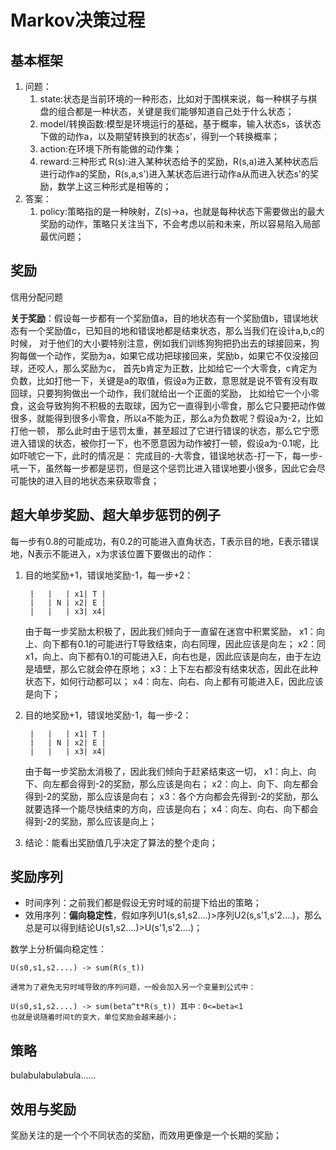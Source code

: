 # Markov决策过程

## 基本框架
1. 问题：
    1. state:状态是当前环境的一种形态，比如对于围棋来说，每一种棋子与棋盘的组合都是一种状态，关键是我们能够知道自己处于什么状态；
    2. model/转换函数:模型是环境运行的基础，基于概率，输入状态s，该状态下做的动作a，以及期望转换到的状态s'，得到一个转换概率；
    3. action:在环境下所有能做的动作集；
    4. reward:三种形式 R(s):进入某种状态给予的奖励，R(s,a)进入某种状态后进行动作a的奖励，R(s,a,s')进入某状态后进行动作a从而进入状态s'的奖励，数学上这三种形式是相等的；
2. 答案：
    1. policy:策略指的是一种映射，Z(s)->a，也就是每种状态下需要做出的最大奖励的动作，策略只关注当下，不会考虑以前和未来，所以容易陷入局部最优问题；

## 奖励
信用分配问题

**关于奖励**：假设每一步都有一个奖励值a，目的地状态有一个奖励值b，错误地状态有一个奖励值c，已知目的地和错误地都是结束状态，那么当我们在设计a,b,c的时候，
对于他们的大小要特别注意，例如我们训练狗狗把扔出去的球接回来，狗狗每做一个动作，奖励为a，如果它成功把球接回来，奖励b，如果它不仅没接回球，还咬人，那么奖励为c，
首先b肯定为正数，比如给它一个大零食，c肯定为负数，比如打他一下，关键是a的取值，假设a为正数，意思就是说不管有没有取回球，只要狗狗做出一个动作，我们就给出一个正面的奖励，
比如给它一个小零食，这会导致狗狗不积极的去取球，因为它一直得到小零食，那么它只要把动作做很多，就能得到很多小零食，所以a不能为正，那么a为负数呢？假设a为-2，比如打他一顿，
那么此时由于惩罚太重，甚至超过了它进行错误的状态，那么它宁愿进入错误的状态，被你打一下，也不愿意因为动作被打一顿，假设a为-0.1呢，比如吓唬它一下，此时的情况是：
完成目的-大零食，错误地状态-打一下，每一步-吼一下，虽然每一步都是惩罚，但是这个惩罚比进入错误地要小很多，因此它会尽可能快的进入目的地状态来获取零食；

## 超大单步奖励、超大单步惩罚的例子
每一步有0.8的可能成功，有0.2的可能进入直角状态，T表示目的地，E表示错误地，N表示不能进入，x为求该位置下要做出的动作：

1. 目的地奖励+1，错误地奖励-1，每一步+2：
    
        |   |   | x1| T |
        |   | N | x2| E |
        |   |   | x3| x4|

    由于每一步奖励太积极了，因此我们倾向于一直留在迷宫中积累奖励，
    x1：向上、向下都有0.1的可能进行T导致结束，向右同理，因此应该是向左；
    x2：同x1，向上、向下都有0.1的可能进入E，向右也是，因此应该是向左，由于左边是墙壁，那么它就会停在原地；
    x3：上下左右都没有结束状态，因此在此种状态下，如何行动都可以；
    x4：向左、向右、向上都有可能进入E，因此应该是向下；

2. 目的地奖励+1，错误地奖励-1，每一步-2：
    
        |   |   | x1| T |
        |   | N | x2| E |
        |   |   | x3| x4|

    由于每一步奖励太消极了，因此我们倾向于赶紧结束这一切，
    x1：向上、向下、向左都会得到-2的奖励，那么应该是向右；
    x2：向上、向下、向左都会得到-2的奖励，那么应该是向右；
    x3：各个方向都会先得到-2的奖励，那么就要选择一个能尽快结束的方向，应该是向右；
    x4：向左、向右、向下都会得到-2的奖励，那么应该是向上；

3. 结论：能看出奖励值几乎决定了算法的整个走向；

## 奖励序列
* 时间序列：之前我们都是假设无穷时域的前提下给出的策略；
* 效用序列：**偏向稳定性**，假如序列U1(s,s1,s2....)>序列U2(s,s'1,s'2....)，那么总是可以得到结论U(s1,s2....)>U(s'1,s'2....)；

数学上分析偏向稳定性：

    U(s0,s1,s2....) -> sum(R(s_t))

    通常为了避免无穷时域导致的序列问题，一般会加入另一个变量到公式中：

    U(s0,s1,s2....) -> sum(beta^t*R(s_t)) 其中：0<=beta<1
    也就是说随着时间t的变大，单位奖励会越来越小；

## 策略
bulabulabulabula......

## 效用与奖励
奖励关注的是一个个不同状态的奖励，而效用更像是一个长期的奖励；
